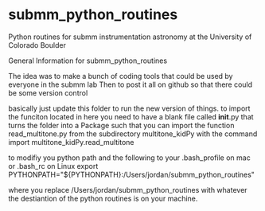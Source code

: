 # submm_python_routines
Python routines for submm instrumentation astronomy at the University of Colorado Boulder

General Information for submm_python_routines

The idea was to make a bunch of coding tools that could be used by everyone in the submm lab
Then to post it all on github so that there could be some version control

basically just update this folder to run the new version of things.
to import the funciton located in here you need to have a blank file
called __init__.py that turns the folder into a Package such that you
can import the function read_multitone.py from the subdirectory
multitone_kidPy with the command import multitone_kidPy.read_multitone

to modifiy you python path and the following to your .bash_profile on mac or .bash_rc on Linux
export PYTHONPATH="${PYTHONPATH}:/Users/jordan/submm_python_routines"

where you replace /Users/jordan/submm_python_routines with whatever the destiantion of the python routines is on your
machine.


